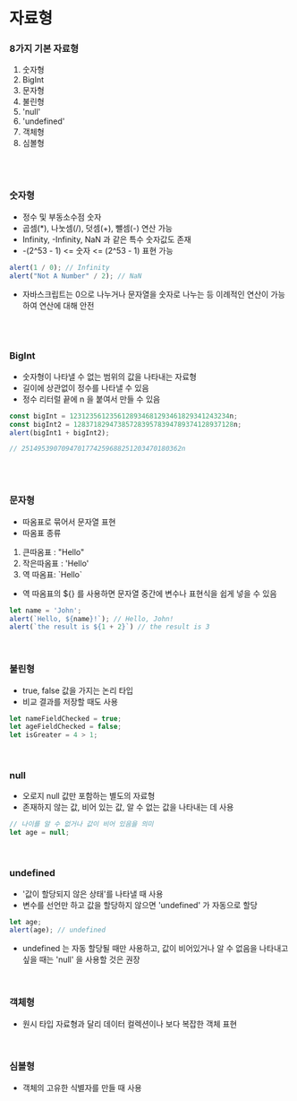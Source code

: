 # 자료형

### 8가지 기본 자료형
1) 숫자형
2) BigInt
3) 문자형
4) 불린형
5) 'null'
6) 'undefined'
7) 객체형
8) 심볼형


<br></br>
### 숫자형
- 정수 및 부동소수점 숫자
- 곱셈(*), 나눗셈(/), 덧셈(+), 뺄셈(-) 연산 가능
- Infinity, -Infinity, NaN 과 같은 특수 숫자값도 존재
- -(2^53 - 1) <= 숫자 <= (2^53 - 1) 표현 가능
```javascript
alert(1 / 0); // Infinity
alert("Not A Number" / 2); // NaN
```
- 자바스크립트는 0으로 나누거나 문자열을 숫자로 나누는 등 이례적인 연산이 가능하여 연산에 대해 안전


<br></br>
### BigInt
- 숫자형이 나타낼 수 없는 범위의 값을 나타내는 자료형
- 길이에 상관없이 정수를 나타낼 수 있음
- 정수 리터럴 끝에 n 을 붙여서 만들 수 있음

```javascript
const bigInt = 1231235612356128934681293461829341243234n;
const bigInt2 = 1283718294738572839578394789374128937128n;
alert(bigInt1 + bigInt2);

// 2514953907094701774259688251203470180362n
```
<br></br>
### 문자형
- 따옴표로 묶어서 문자열 표현
- 따옴표 종류
1. 큰따옴표 : "Hello"
2. 작은따옴표 : 'Hello'
3. 역 따옴표: \`Hello\`

- 역 따옴표의 ${} 를 사용하면 문자열 중간에 변수나 표현식을 쉽게 넣을 수 있음

```javascript
let name = 'John';
alert(`Hello, ${name}!`); // Hello, John!
alert(`the result is ${1 + 2}`) // the result is 3
```

<br>

### 불린형
- true, false 값을 가지는 논리 타입
- 비교 결과를 저장할 때도 사용
```javascript
let nameFieldChecked = true;
let ageFieldChecked = false;
let isGreater = 4 > 1;
```

<br>

### null
- 오로지 null 값만 포함하는 별도의 자료형
- 존재하지 않는 값, 비어 있는 값, 알 수 없는 값을 나타내는 데 사용
```javascript
// 나이를 알 수 없거나 값이 비어 있음을 의미
let age = null;
```

<br>

### undefined
- '값이 할당되지 않은 상태'를 나타낼 때 사용
- 변수를 선언만 하고 값을 할당하지 않으면 'undefined' 가 자동으로 할당
```javascript
let age;
alert(age); // undefined
```
- undefined 는 자동 할당될 때만 사용하고, 값이 비어있거나 알 수 없음을 나타내고 싶을 때는 'null' 을 사용할 것은 권장

<br>

### 객체형
- 원시 타입 자료형과 달리 데이터 컬렉션이나 보다 복잡한 객체 표현

<br>

### 심볼형
- 객체의 고유한 식별자를 만들 때 사용
